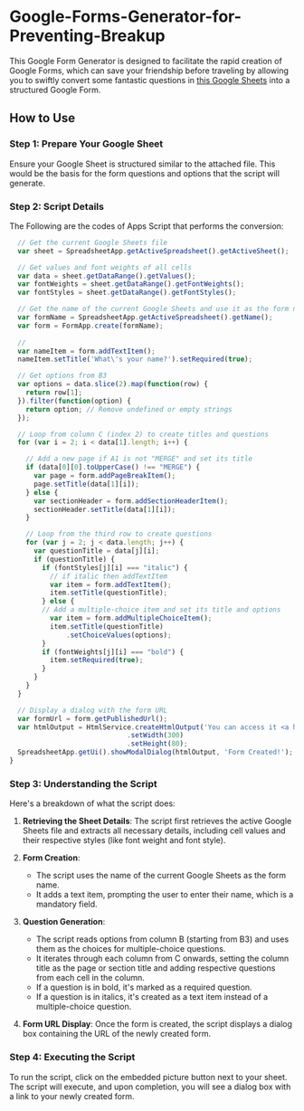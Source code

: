 # Google-Forms-Generator-for-Preventing-Breakup
This Google Form Generator is designed to facilitate the rapid creation of Google Forms, which can save your friendship before traveling by allowing you to swiftly convert some fantastic questions in [this Google Sheets](https://docs.google.com/spreadsheets/d/1MgWS0RFdOLshZZiJTdjAvHDp7Xj8YXzqo2zoqaXyxt4/edit?usp=sharing) into a structured Google Form.

## How to Use

### Step 1: Prepare Your Google Sheet

Ensure your Google Sheet is structured similar to the attached file. This would be the basis for the form questions and options that the script will generate.

### Step 2: Script Details

The Following are the codes of Apps Script that performs the conversion:

```javascript
  // Get the current Google Sheets file
  var sheet = SpreadsheetApp.getActiveSpreadsheet().getActiveSheet();

  // Get values and font weights of all cells
  var data = sheet.getDataRange().getValues();
  var fontWeights = sheet.getDataRange().getFontWeights();
  var fontStyles = sheet.getDataRange().getFontStyles();

  // Get the name of the current Google Sheets and use it as the form name
  var formName = SpreadsheetApp.getActiveSpreadsheet().getName();
  var form = FormApp.create(formName);
  
  //
  var nameItem = form.addTextItem();
  nameItem.setTitle('What\'s your name?').setRequired(true);

  // Get options from B3
  var options = data.slice(2).map(function(row) {
    return row[1];
  }).filter(function(option) {
    return option; // Remove undefined or empty strings
  });

  // Loop from column C (index 2) to create titles and questions
  for (var i = 2; i < data[1].length; i++) {

    // Add a new page if A1 is not "MERGE" and set its title
    if (data[0][0].toUpperCase() !== "MERGE") {
      var page = form.addPageBreakItem();
      page.setTitle(data[1][i]);
    } else {
      var sectionHeader = form.addSectionHeaderItem();
      sectionHeader.setTitle(data[1][i]);
    }

    // Loop from the third row to create questions
    for (var j = 2; j < data.length; j++) {
      var questionTitle = data[j][i];
      if (questionTitle) {
        if (fontStyles[j][i] === "italic") {
          // if italic then addTextItem
          var item = form.addTextItem();
          item.setTitle(questionTitle);
        } else {
        // Add a multiple-choice item and set its title and options
          var item = form.addMultipleChoiceItem();
          item.setTitle(questionTitle)
              .setChoiceValues(options);
        }
        if (fontWeights[j][i] === "bold") {
          item.setRequired(true);
        }
      }
    }
  }

  // Display a dialog with the form URL
  var formUrl = form.getPublishedUrl();
  var htmlOutput = HtmlService.createHtmlOutput('You can access it <a href="' + formUrl + '" target="_blank">here</a>.')
                             .setWidth(300)
                             .setHeight(80);
  SpreadsheetApp.getUi().showModalDialog(htmlOutput, 'Form Created!');
}
```

### Step 3: Understanding the Script

Here's a breakdown of what the script does:

1. **Retrieving the Sheet Details**: The script first retrieves the active Google Sheets file and extracts all necessary details, including cell values and their respective styles (like font weight and font style).

2. **Form Creation**:
   - The script uses the name of the current Google Sheets as the form name.
   - It adds a text item, prompting the user to enter their name, which is a mandatory field.

3. **Question Generation**:
   - The script reads options from column B (starting from B3) and uses them as the choices for multiple-choice questions.
   - It iterates through each column from C onwards, setting the column title as the page or section title and adding respective questions from each cell in the column.
   - If a question is in bold, it's marked as a required question.
   - If a question is in italics, it's created as a text item instead of a multiple-choice question.

4. **Form URL Display**: Once the form is created, the script displays a dialog box containing the URL of the newly created form.

### Step 4: Executing the Script

To run the script, click on the embedded picture button next to your sheet. The script will execute, and upon completion, you will see a dialog box with a link to your newly created form.
